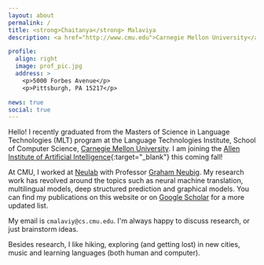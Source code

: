 ```yaml
---
layout: about
permalink: /
title: <strong>Chaitanya</strong> Malaviya
description: <a href="http://www.cmu.edu">Carnegie Mellon University</a>.

profile:
  align: right
  image: prof_pic.jpg
  address: >
    <p>5000 Forbes Avenue</p>
    <p>Pittsburgh, PA 15217</p>

news: true
social: true
---
```


Hello! I recently graduated from the Masters of Science in Language Technologies (MLT) program at the Language Technologies Institute, School of Computer Science, [Carnegie Mellon University](http://www.cmu.edu). I am joining the [Allen Institute of Artificial Intelligence](https://allenai.org){:target="\_blank"} this coming fall!

At CMU, I worked at [Neulab](https://cs.cmu.edu/~neulab) with Professor [Graham Neubig](http://phontron.com). My research work has revolved around the topics such as neural machine translation, multilingual models, deep structured prediction and graphical models. You can find my publications on this website or on [Google Scholar](https://scholar.google.com/citations?user=s3MzzwwAAAAJ) for a more updated list. 
<br>

My email is `cmalaviy@cs.cmu.edu`. I'm always happy to discuss research, or just brainstorm ideas.
<br>

Besides research, I like hiking, exploring (and getting lost) in new cities, music and learning languages (both human and computer).
